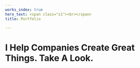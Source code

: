 ```yaml
---
works_index: true
hero_text: <span class="s1"><br></span>
title: Portfolio

---
```

<h1 class="lead">I Help Companies Create Great Things. <span class="outline">Take A Look. </span>  
  
</h1>

<WorksList />